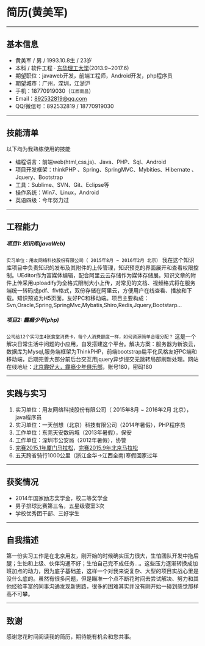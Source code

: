 # __简历(黄美军)__

---

## __基本信息__

 - 黄美军 / 男 / 1993.10.8生 / 23岁
 - 本科 / 软件工程 · [东华理工大学](http://www.ecit.edu.cn/)(2013.9~2017.6) 
 - 期望职位：javaweb开发，前端工程师，Android开发，php程序员
 - 期望城市：广州，深圳，江浙沪
 - 手机：18770919030（```江西南昌```）
 - Email：892532819@qq.com
 - QQ/微信号：892532819 / 18770919030
 
---

## __技能清单__
以下均为我熟练使用的技能
- 编程语言：前端web(html,css,js)、Java、PHP、Sql、Android
- 项目开发框架：thinkPHP 、Spring、SpringMVC、Mybities、Hibernate 、Jquery、Bootstrap
- 工具：Sublime、SVN、Git、Eclipse等
- 操作系统：Win7、Linux，Android
- 英语四级：今年努力过


---
## __工程能力__

##### __项目1: 知识库(javaWeb)__ 

```实习单位：用友网络科技股份有限公司（ 2015年8月 ~ 2016年2月 北京）```
我在这个知识库项目中负责知识的发布及其附件的上传管理，知识预览的界面展开和查看权限控制。UEditor作为富媒体编辑，配合阿里云云存储作为媒体存储展。知识文章的附件上传采用uploadify为全格式限制大小上传，对常见的文档、视频格式将在服务端统一转码成pdf、flv格式，双份存储在阿里云，方便用户在线查看、播放和下载。知识预览为H5页面，友好PC和移动端。项目主要构成：Svn,Oracle,Spring,SpringMvc,Mybatis,Shiro,Redis,Jquery,Bootstarp...


##### __项目2: 霾瘾少年(php)__

``` 公司给12个实习生4张食堂消费卡，每个人消费额度一样，如何资源简单合理分配？ ```
这是一个解决日常生活中问题的小应用，自发搭建这个平台。解决方案：服务器为新浪云，数据库为Mysql,服务端框架为ThinkPHP，前端bootstrap扁平化风格友好PC端和移动端，后期完善大部分前后台交互用jquery异步提交无跳转局部刷新处理。网站在线地址：[北京霾好大，霾瘾少年俱乐部](http://www.ideaofmy.sinaapp.com/zzk_sae/fanka.php)，账号180，密码180

---

## __实践与实习__
1. 实习单位：用友网络科技股份有限公司（ 2015年8月 ~ 2016年2月 北京），java程序员
2. 实习单位：一天创想（北京）科技有限公司（2014年暑假），PHP程序员 
3. 工作单位：东莞天安数码城（2013年暑假），保安
4. 工作单位：深圳市公安局（2012年暑假），协警
5. [完赛2015.1年厦门马拉松](http://user.qzone.qq.com/892532819/4)，[完赛2015.9年北京马拉松](http://b163.photo.store.qq.com/psb?/V110NVC32AOkM7/NdOU49v4Xd.ur5hF50y3VCCUvDK2ZTH3iQsDWF1Nf94!/b/dKMAAAAAAAAA&bo=IAONBYUDQAYFAEg!&rf=viewer_4)
6. 五天跨省骑行1000公里（浙江金华->江西全南)寒假回家过年

---
## __获奖情况__
- 2014年国家励志奖学金，校二等奖学金
- 男子排球比赛第三名，五星级寝室3次
- 学校优秀团干部、三好学生

---
## __自我描述__
第一份实习工作是在北京用友，刚开始的时候确实压力很大，生怕团队开发中拖后腿；生怕和上级、伙伴沟通不好；生怕自己完不成任务...。这些压力逐渐转换成加班加点的动力，因为底子基础差，这样一个对我来说复杂、大型的项目实战心里是没什么底的。虽然有很多问题，但是瞄准一个点不断花时间去尝试解决、努力和其他经验丰富的同事沟通发现新思路，很多的困难其实并没有刚开始一碰到感觉那样高不可攀。

---
## 致谢
感谢您花时间阅读我的简历，期待能有机会和您共事。
